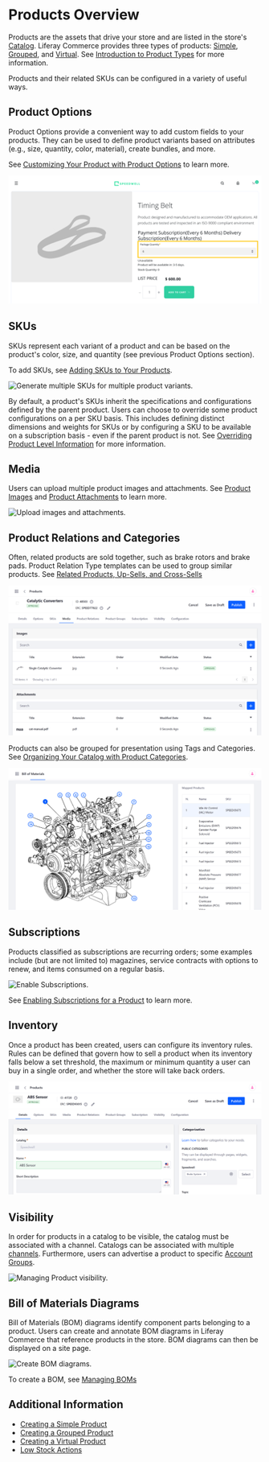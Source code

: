 # Products Overview

Products are the assets that drive your store and are listed in the store's [Catalog](../../catalogs/creating-a-new-catalog.md). Liferay Commerce provides three types of products: [Simple](../product-types/creating-a-simple-product.md), [Grouped](../product-types/creating-a-grouped-product.md), and [Virtual](../product-types/creating-a-virtual-product.md). See [Introduction to Product Types](../product-types/introduction-to-product-types.md) for more information. <!--review paragraph-->

Products and their related SKUs can be configured in a variety of useful ways. <!--RECONSIDER: These products and their related SKUs can be configured in a variety of ways to ____. -->

## Product Options

Product Options provide a convenient way to add custom fields to your products. They can be used to define product variants based on attributes (e.g., size, quantity, color, material), create bundles, and more.

See [Customizing Your Product with Product Options](./customizing-your-product-with-product-options.md) to learn more.

![Create Product Options.](./products-overview/images/02.png)

## SKUs

SKUs represent each variant of a product and can be based on the product's color, size, and quantity (see previous Product Options section).

To add SKUs, see [Adding SKUs to Your Products](./adding-skus-to-your-products.md).

![Generate multiple SKUs for multiple product variants.](./products-overview/images/09.png)

By default, a product's SKUs inherit the specifications and configurations defined by the parent product. Users can choose to override some product configurations on a per SKU basis. This includes defining distinct dimensions and weights for SKUs or by configuring a SKU to be available on a subscription basis - even if the parent product is not. See [Overriding Product Level Information](./overriding-product-level-information.md) for more information.

## Media

Users can upload multiple product images and attachments. See [Product Images](./product-images.md) and [Product Attachments](./product-attachments.md) to learn more.

![Upload images and attachments.](./products-overview/images/07.png)

## Product Relations and Categories

Often, related products are sold together, such as brake rotors and brake pads. Product Relation Type templates can be used to group similar products. See [Related Products, Up-Sells, and Cross-Sells](./related-products-up-sells-and-cross-sells.md)

![Set Product Relations.](./products-overview/images/03.png)

Products can also be grouped for presentation using Tags and Categories. See [Organizing Your Catalog with Product Categories](./organizing-your-catalog-with-product-categories.md).

![Use Categories to group Products.](./products-overview/images/04.png)

## Subscriptions

Products classified as subscriptions are recurring orders; some examples include (but are not limited to) magazines, service contracts with options to renew, and items consumed on a regular basis.

![Enable Subscriptions.](./products-overview/images/05.png)

See [Enabling Subscriptions for a Product](./enabling-subscriptions-for-a-product.md) to learn more.

## Inventory

Once a product has been created, users can configure its inventory rules. Rules can be defined that govern how to sell a product when its inventory falls below a set threshold, the maximum or minimum quantity a user can buy in a single order, and whether the store will take back orders.

![Set Inventory Rules.](./products-overview/images/01.png)

## Visibility

In order for products in a catalog to be visible, the catalog must be associated with a channel. Catalogs can be associated with multiple [channels](../../../starting-a-store/channels/introduction-to-channels.md). Furthermore, users can advertise a product to specific [Account Groups](../../../account-management/creating-a-new-account-group.md).

![Managing Product visibility.](./products-overview/images/08.png)

## Bill of Materials Diagrams

Bill of Materials (BOM) diagrams identify component parts belonging to a product. Users can create and annotate BOM diagrams in Liferay Commerce that reference products in the store. BOM diagrams can then be displayed on a site page.

![Create BOM diagrams.](./products-overview/images/06.png)

To create a BOM, see [Managing BOMs](./managing-boms.md)

## Additional Information

* [Creating a Simple Product](../product-types/creating-a-simple-product.md)
* [Creating a Grouped Product](../product-types/creating-a-grouped-product.md)
* [Creating a Virtual Product](../product-types/creating-a-virtual-product.md)
* [Low Stock Actions](../../managing-inventory/low-stock-action.md)

